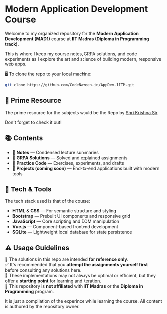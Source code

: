 # Modern Application Development Course 

Welcome to my organized repository for the **Modern Application Development (MAD1)** course at **IIT Madras (Diploma in Programming track)**. 

This is where I keep my course notes, GRPA solutions, and code experiments as I explore the art and science of building modern, responsive web apps.

🖥️ To clone the repo to your local machine:

```bash
git clone https://github.com/CodeNaveen-in/AppDev-IITM.git
```

## 📓 Prime Resource
The prime resource for the subjects would be the Repo by [Shri Krishna Sir](https://github.com/shrikrishna97/Resources-App-Dev) 

Don't forget to check it out!

## 📚 Contents

- 📓 **Notes** — Condensed lecture summaries  
- 🧠 **GRPA Solutions** — Solved and explained assignments  
- 🧪 **Practice Code** — Exercises, experiments, and drafts  
- 🚀 **Projects (coming soon)** — End-to-end applications built with modern tools


## 🔧 Tech & Tools

The tech stack used is that of the course:

- **HTML** & **CSS** — For semantic structure and styling  
- **Bootstrap** — Prebuilt UI components and responsive grid  
- **JavaScript** — Core scripting and DOM manipulation  
- **Vue.js** — Component-based frontend development  
- **SQLite** — Lightweight local database for state persistence

## ⚠️ Usage Guidelines

🧭 The solutions in this repo are intended **for reference only**.  
✅ It's recommended that you **attempt the assignments yourself first** before consulting any solutions here.  
🧪 These implementations may not always be optimal or efficient, but they offer a **starting point** for learning and iteration.  
🏫 This repository is **not affiliated** with **IIT Madras** or the **Diploma in Programming** program. 

It is just a compilation of the experince while learning the course.
All content is authored by the repository owner.